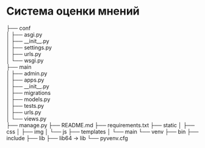 # Система оценки мнений

<div>
├── conf<br>
│   ├── asgi.py<br>
│   ├── __init__.py<br>
│   ├── settings.py<br>
│   ├── urls.py<br>
│   └── wsgi.py<br>
├── main<br>
│   ├── admin.py<br>
│   ├── apps.py<br>
│   ├── __init__.py<br>
│   ├── migrations<br>
│   ├── models.py<br>
│   ├── tests.py<br>
│   ├── urls.py<br>
│   └── views.py<br>
├── manage.py
├── README.md
├── requirements.txt
├── static
│   ├── css
│   ├── img
│   └── js
├── templates
│   └── main
└── venv
    ├── bin
    ├── include
    ├── lib
    ├── lib64 -> lib
    └── pyvenv.cfg
</div>